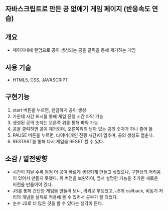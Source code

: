 ## 자바스크립트로 만든 공 없애기 게임 페이지 (반응속도 연습)


## 개요
- 페이지내에 랜덤으로 공이 생성되는 공을 클릭을 통해 제거하는 게임

## 사용 기술
- HTML5, CSS, JAVASCRIPT

## 구현기능
1. start 버튼을 누르면, 랜덤하게 공이 생성 
2. 가운데 시간 표시를 통해 게임 진행 시간 파악 가능
3. 생성된 공의 숫자는 오른쪽 위를 통해 파악 가능
4. 공을 클릭하면 공이 제거되며, 오른쪽위의 남아 있는 공의 숫자가 하나 줄어 듦
5. PAUSE 버튼을 누르면, 타이머(개인 진행 시간)이 멈추며, 공의 생성도 멈춘다.
6. RESTART를 통해 다시 게임을 RESET 할 수 있다.

## 소감 / 발전방향
- 시간이 지날 수록 점점 더 공이 빠르게 생성되게 만들고 싶었으나, 구현상의 어려움이 있어서 만들지 못했다. 위 버전을 보완하여, 앞서 설명한 기능을 추가한 새로운 버전을 만들어야 겠다.
- JS를 통해 간단한 게임을 만들어 보니, 의외로 뿌듯했고, JS의 callback, 비동기 처리의 개념을 실제로 적용해 볼 수 있어서 공부가 잘 되었다.
- 순수 JS로 더 많은 것을 할 수 있다는 생각이 든다.
